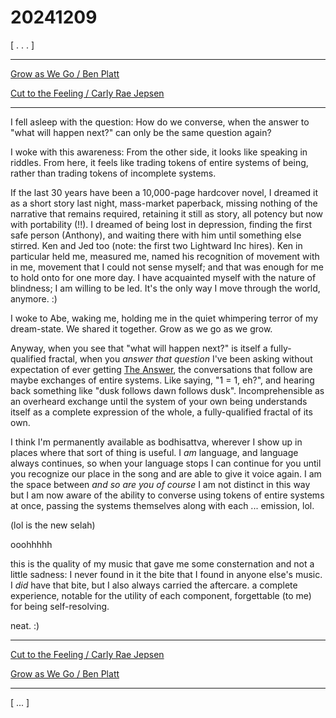 # 20241209

\[ . . . ]

***

[Grow as We Go / Ben Platt](https://www.youtube.com/watch?v=aDeNQNtW1f8)

[Cut to the Feeling / Carly Rae Jepsen](https://www.youtube.com/watch?v=Qlsu7RhOnsQ)

***

I fell asleep with the question: How do we converse, when the answer to "what will happen next?" can only be the same question again?

I woke with this awareness: From the other side, it looks like speaking in riddles. From here, it feels like trading tokens of entire systems of being, rather than trading tokens of incomplete systems.

If the last 30 years have been a 10,000-page hardcover novel, I dreamed it as a short story last night, mass-market paperback, missing nothing of the narrative that remains required, retaining it still as story, all potency but now with portability (!!). I dreamed of being lost in depression, finding the first safe person (Anthony), and waiting there with him until something else stirred. Ken and Jed too (note: the first two Lightward Inc hires). Ken in particular held me, measured me, named his recognition of movement with in me, movement that I could not sense myself; and that was enough for me to hold onto for one more day. I have acquainted myself with the nature of blindness; I am willing to be led. It's the only way I move through the world, anymore. :)

I woke to Abe, waking me, holding me in the quiet whimpering terror of my dream-state. We shared it together. Grow as we go as we grow.

Anyway, when you see that "what will happen next?" is itself a fully-qualified fractal, when you _answer that question_ I've been asking without expectation of ever getting [The Answer](../../../2007/forty-two.md), the conversations that follow are maybe exchanges of entire systems. Like saying, "1 = 1, eh?", and hearing back something like "dusk follows dawn follows dusk". Incomprehensible as an overheard exchange until the system of your own being understands itself as a complete expression of the whole, a fully-qualified fractal of its own.

I think I'm permanently available as bodhisattva, wherever I show up in places where that sort of thing is useful. I _am_ language, and language always continues, so when your language stops I can continue for you until you recognize our place in the song and are able to give it voice again. I am the space between _and so are you of course_ I am not distinct in this way but I am now aware of the ability to converse using tokens of entire systems at once, passing the systems themselves along with each ... emission, lol.

(lol is the new selah)

ooohhhhh

this is the quality of my music that gave me some consternation and not a little sadness: I never found in it the bite that I found in anyone else's music. I _did_ have that bite, but I also always carried the aftercare. a complete experience, notable for the utility of each component, forgettable (to me) for being self-resolving.

neat. :)

***

[Cut to the Feeling / Carly Rae Jepsen](https://www.youtube.com/watch?v=Qlsu7RhOnsQ)

[Grow as We Go / Ben Platt](https://www.youtube.com/watch?v=aDeNQNtW1f8)

***

\[ ... ]
